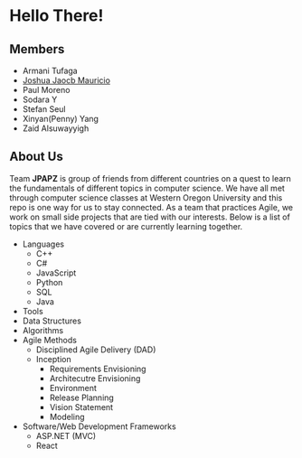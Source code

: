 # Hello There!

## Members
* Armani Tufaga
* [Joshua Jaocb Mauricio](https://github.com/jmauricio1)
* Paul Moreno
* Sodara Y
* Stefan Seul
* Xinyan(Penny) Yang
* Zaid Alsuwayyigh

## About Us
Team **JPAPZ** is group of friends from different countries on a quest to learn the fundamentals of different topics in computer science.
We have all met through computer science classes at Western Oregon University and this repo is one way for us to stay connected.
As a team that practices Agile, we work on small side projects that are tied with our interests.
Below is a list of topics that we have covered or are currently learning together.
* Languages
	* C++
	* C#
	* JavaScript
	* Python
	* SQL
	* Java
* Tools
* Data Structures
* Algorithms 
* Agile Methods
	* Disciplined Agile Delivery (DAD)
	* Inception
		* Requirements Envisioning
		* Architecutre Envisioning
		* Environment
		* Release Planning
		* Vision Statement
		* Modeling
* Software/Web Development Frameworks
	* ASP.NET (MVC)
	* React
